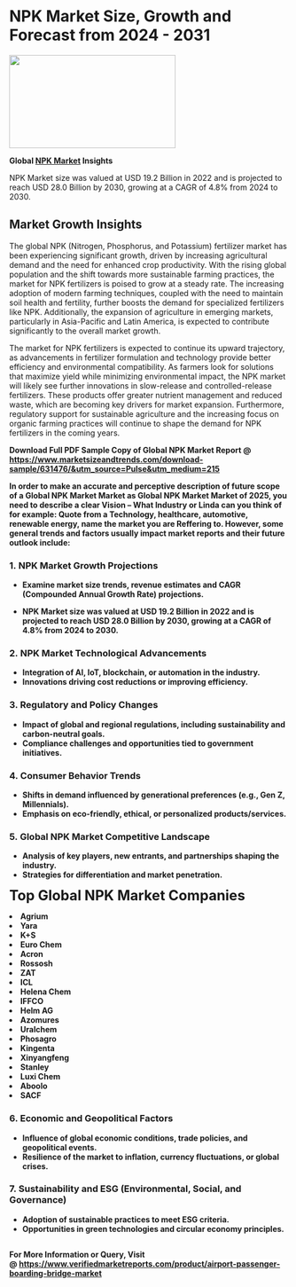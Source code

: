 <H1>NPK Market Size, Growth and Forecast from 2024 - 2031</H1><img class="aligncenter size-medium wp-image-584254" src="https://thirdeyenews.in/wp-content/uploads/2024/09/Global-Market-Research-300x168.jpeg" alt="" width="300" height="168" /><p><strong>Global&nbsp;<a href="https://www.marketsizeandtrends.com/download-sample/631476/&amp;utm_source=Pulse&amp;utm_medium=215">NPK Market</a> Insights</strong></p><p>NPK Market size was valued at USD 19.2 Billion in 2022 and is projected to reach USD 28.0 Billion by 2030, growing at a CAGR of 4.8% from 2024 to 2030.</p><p><h2>Market Growth Insights</h2> <p>The global NPK (Nitrogen, Phosphorus, and Potassium) fertilizer market has been experiencing significant growth, driven by increasing agricultural demand and the need for enhanced crop productivity. With the rising global population and the shift towards more sustainable farming practices, the market for NPK fertilizers is poised to grow at a steady rate. The increasing adoption of modern farming techniques, coupled with the need to maintain soil health and fertility, further boosts the demand for specialized fertilizers like NPK. Additionally, the expansion of agriculture in emerging markets, particularly in Asia-Pacific and Latin America, is expected to contribute significantly to the overall market growth.</p> <p><strong></strong></p> <p>The market for NPK fertilizers is expected to continue its upward trajectory, as advancements in fertilizer formulation and technology provide better efficiency and environmental compatibility. As farmers look for solutions that maximize yield while minimizing environmental impact, the NPK market will likely see further innovations in slow-release and controlled-release fertilizers. These products offer greater nutrient management and reduced waste, which are becoming key drivers for market expansion. Furthermore, regulatory support for sustainable agriculture and the increasing focus on organic farming practices will continue to shape the demand for NPK fertilizers in the coming years.</p> <p><strong></p><p><span class=""><strong>Download Full PDF Sample Copy of Global NPK Market Report</strong> @ <a href="https://www.marketsizeandtrends.com/download-sample/631476/&amp;utm_source=Pulse&amp;utm_medium=215" target="_blank">https://www.marketsizeandtrends.com/download-sample/631476/&amp;utm_source=Pulse&amp;utm_medium=215</a></span></p><p>In order to make an accurate and perceptive description of future scope of a Global&nbsp;NPK Market Market as Global&nbsp;NPK Market Market of 2025, you need to describe a clear Vision &ndash; What Industry or Linda can you think of for example: Quote from a Technology, healthcare, automotive, renewable energy, name the market you are Reffering to. However, some general trends and factors usually impact market reports and their future outlook include:</p><h3>1.&nbsp;<strong>NPK Market Growth Projections</strong></h3><ul><li>Examine market size trends, revenue estimates and CAGR (Compounded Annual Growth Rate) projections.</li><li><p>NPK Market size was valued at USD 19.2 Billion in 2022 and is projected to reach USD 28.0 Billion by 2030, growing at a CAGR of 4.8% from 2024 to 2030.</p></li></ul><h3>2.&nbsp;<strong>NPK Market Technological Advancements</strong></h3><ul><li>Integration of AI, IoT, blockchain, or automation in the industry.</li><li>Innovations driving cost reductions or improving efficiency.</li></ul><h3>3.&nbsp;<strong>Regulatory and Policy Changes</strong></h3><ul><li>Impact of global and regional regulations, including sustainability and carbon-neutral goals.</li><li>Compliance challenges and opportunities tied to government initiatives.</li></ul><h3>4.&nbsp;<strong>Consumer Behavior Trends</strong></h3><ul><li>Shifts in demand influenced by generational preferences (e.g., Gen Z, Millennials).</li><li>Emphasis on eco-friendly, ethical, or personalized products/services.</li></ul><h3>5.&nbsp;<strong>Global NPK Market Competitive Landscape</strong></h3><ul><li>Analysis of key players, new entrants, and partnerships shaping the industry.</li><li>Strategies for differentiation and market penetration.</li></ul><p data-pm-slice="1 1 []"><span style="color: inherit; font-family: inherit; font-size: 25px;">Top Global NPK Market Companies</span></p><div class="" data-test-id=""><p><li>Agrium</li><li> Yara</li><li> K+S</li><li> Euro Chem</li><li> Acron</li><li> Rossosh</li><li> ZAT</li><li> ICL</li><li> Helena Chem</li><li> IFFCO</li><li> Helm AG</li><li> Azomures</li><li> Uralchem</li><li> Phosagro</li><li> Kingenta</li><li> Xinyangfeng</li><li> Stanley</li><li> Luxi Chem</li><li> Aboolo</li><li> SACF</li></p></div><h3>6.&nbsp;<strong>Economic and Geopolitical Factors</strong></h3><ul><li>Influence of global economic conditions, trade policies, and geopolitical events.</li><li>Resilience of the market to inflation, currency fluctuations, or global crises.</li></ul><h3>7.&nbsp;<strong>Sustainability and ESG (Environmental, Social, and Governance)</strong></h3><ul><li>Adoption of sustainable practices to meet ESG criteria.</li><li>Opportunities in green technologies and circular economy principles.</li></ul><h2><strong style="font-size: 14px;">For More Information or Query, Visit @&nbsp;</strong><a style="background-color: #ffffff; font-size: 14px;" href="https://www.marketsizeandtrends.com/report/npk-market/" target="_blank">https://www.verifiedmarketreports.com/product/airport-passenger-boarding-bridge-market</a></h2>
